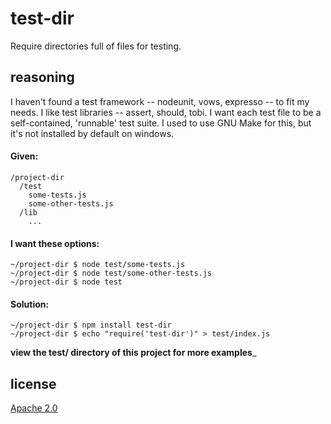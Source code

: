 # test-dir

Require directories full of files for testing.

## reasoning

I haven't found a test framework -- nodeunit, vows, expresso -- to fit my needs.  I like test libraries -- assert, should, tobi.  I want each test file to be a self-contained, 'runnable' test suite.  I used to use GNU Make for this, but it's not installed by default on windows.

#### Given:

```
/project-dir
  /test
    some-tests.js
    some-other-tests.js
  /lib
    ...
```

#### I want these options:

```
~/project-dir $ node test/some-tests.js
~/project-dir $ node test/some-other-tests.js
~/project-dir $ node test
```

#### Solution:

```
~/project-dir $ npm install test-dir
~/project-dir $ echo "require('test-dir')" > test/index.js
```

__view the test/ directory of this project for more examples___

## license
[Apache 2.0](http://www.apache.org/licenses/LICENSE-2.0.html)
